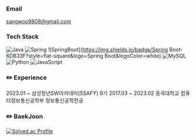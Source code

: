 ### Email
sangwoo9808@gmail.com

### Tech Stack
![Java](https://img.shields.io/badge/Java-007396?style=flat-square&logo=Java&logoColor=white)
![Spring](https://img.shields.io/badge/Spring-6DB33F?style=flat-square&logo=Spring&logoColor=white)
![SpringBoot](https://img.shields.io/badge/Spring Boot-6DB33F?style=flat-square&logo=Spring Boot&logoColor=white)
![MySQL](https://img.shields.io/badge/MySQL-4479A1?style=flat-square&logo=MySQL&logoColor=white)
![Python](https://img.shields.io/badge/Python-3776AB?style=flat-square&logo=Python&logoColor=white)
![JavaScript](https://img.shields.io/badge/JavaScript-F7DF1E?style=flat-square&logo=JavaScript&logoColor=white)

### ✏️ Experience
2023.01 ~ 삼성청년SW아카데미(SSAFY) 9기
2017.03 ~ 2023.02 동국대학교 컴퓨터정보통신공학부 정보통신공학전공

### ✏️ BaekJoon
[![Solved.ac Profile](http://mazassumnida.wtf/api/v2/generate_badge?boj=sangwoo9808)](https://solved.ac/sangwoo9808)
